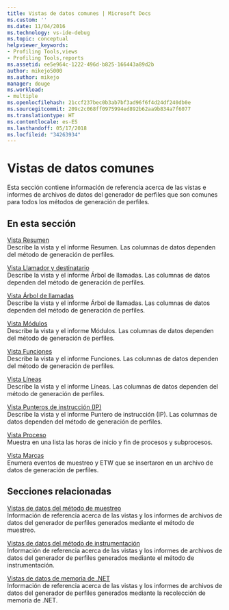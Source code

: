```yaml
---
title: Vistas de datos comunes | Microsoft Docs
ms.custom: ''
ms.date: 11/04/2016
ms.technology: vs-ide-debug
ms.topic: conceptual
helpviewer_keywords:
- Profiling Tools,views
- Profiling Tools,reports
ms.assetid: ee5e964c-1222-496d-b825-166443a89d2b
author: mikejo5000
ms.author: mikejo
manager: douge
ms.workload:
- multiple
ms.openlocfilehash: 21ccf237bec0b3ab7bf3ad96f6f4d24df240db0e
ms.sourcegitcommit: 209c2c068ff0975994ed892b62aa9b834a7f6077
ms.translationtype: HT
ms.contentlocale: es-ES
ms.lasthandoff: 05/17/2018
ms.locfileid: "34263934"
---
```

# <a name="common-data-views"></a>Vistas de datos comunes
Esta sección contiene información de referencia acerca de las vistas e informes de archivos de datos del generador de perfiles que son comunes para todos los métodos de generación de perfiles.  
  
## <a name="in-this-section"></a>En esta sección  
 [Vista Resumen](../profiling/summary-view.md)  
 Describe la vista y el informe Resumen. Las columnas de datos dependen del método de generación de perfiles.  
  
 [Vista Llamador y destinatario](../profiling/caller-callee-view.md)  
 Describe la vista y el informe Árbol de llamadas. Las columnas de datos dependen del método de generación de perfiles.  
  
 [Vista Árbol de llamadas](../profiling/call-tree-view.md)  
 Describe la vista y el informe Árbol de llamadas. Las columnas de datos dependen del método de generación de perfiles.  
  
 [Vista Módulos](../profiling/modules-view.md)  
 Describe la vista y el informe Módulos. Las columnas de datos dependen del método de generación de perfiles.  
  
 [Vista Funciones](../profiling/functions-view.md)  
 Describe la vista y el informe Funciones. Las columnas de datos dependen del método de generación de perfiles.  
  
 [Vista Líneas](../profiling/lines-view.md)  
 Describe la vista y el informe Líneas. Las columnas de datos dependen del método de generación de perfiles.  
  
 [Vista Punteros de instrucción (IP)](../profiling/instruction-pointers-ips-view.md)  
 Describe la vista y el informe Puntero de instrucción (IP). Las columnas de datos dependen del método de generación de perfiles.  
  
 [Vista Proceso](../profiling/process-view.md)  
 Muestra en una lista las horas de inicio y fin de procesos y subprocesos.  
  
 [Vista Marcas](../profiling/marks-view.md)  
 Enumera eventos de muestreo y ETW que se insertaron en un archivo de datos de generación de perfiles.  
  
## <a name="related-sections"></a>Secciones relacionadas  
 [Vistas de datos del método de muestreo](../profiling/profiler-sampling-method-data-views.md)  
 Información de referencia acerca de las vistas y los informes de archivos de datos del generador de perfiles generados mediante el método de muestreo.  
  
 [Vistas de datos del método de instrumentación](../profiling/instrumentation-method-data-views.md)  
 Información de referencia acerca de las vistas y los informes de archivos de datos del generador de perfiles generados mediante el método de instrumentación.  
  
 [Vistas de datos de memoria de .NET](../profiling/dotnet-memory-data-views.md)  
 Información de referencia acerca de las vistas y los informes de archivos de datos del generador de perfiles generados mediante la recolección de memoria de .NET.